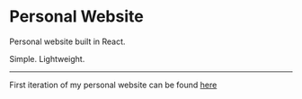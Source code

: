 # Personal Website

Personal website built in React. 

Simple. Lightweight.

---

First iteration of my personal website can be found [here](https://github.com/adamalston/v1)